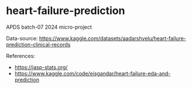 # heart-failure-prediction
APDS batch-07 2024 micro-project

Data-source:
https://www.kaggle.com/datasets/aadarshvelu/heart-failure-prediction-clinical-records


References:
- https://jasp-stats.org/  
- https://www.kaggle.com/code/eisgandar/heart-failure-eda-and-prediction

